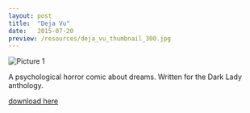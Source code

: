 ```yaml
---
layout: post
title:  "Deja Vu"
date:   2015-07-20
preview: /resources/deja_vu_thumbnail_300.jpg
---
```


![Picture 1](/resources/deja_vu_preview.jpg)

A psychological horror comic about dreams. Written for the Dark Lady anthology.

[download here](/resources/deja_vu.pdf)
